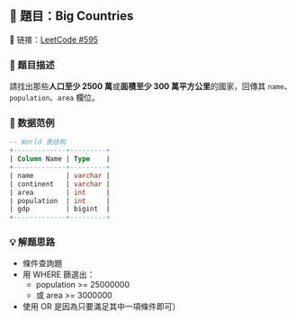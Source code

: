 ## 🧠 題目：Big Countries
🔗 链接：[LeetCode #595](https://leetcode.com/problems/big-countries/description/?envType=study-plan-v2&envId=top-sql-50)

### 🧩 题目描述
請找出那些**人口至少 2500 萬**或**面積至少 300 萬平方公里**的國家，回傳其 `name`、`population`、`area` 欄位。


### 🧪 数据范例
```sql
-- World 表结构
+-------------+---------+
| Column Name | Type    |
+-------------+---------+
| name        | varchar |
| continent   | varchar |
| area        | int     |
| population  | int     |
| gdp         | bigint  |
+-------------+---------+
```

### 💡 解题思路
- 條件查詢題
- 用 WHERE 篩選出：
    - population >= 25000000
    - 或 area >= 3000000
- 使用 OR 是因為只要滿足其中一項條件即可）